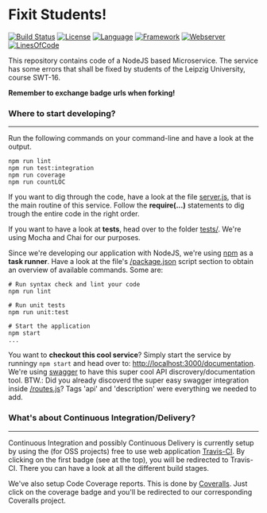 # Fixit Students! #
[![Build Status](https://travis-ci.org/rmeissn/fixit_students.svg?branch=master)](https://travis-ci.org/rmeissn/fixit_students)
[![License](https://img.shields.io/badge/License-MPL%202.0-green.svg)](https://github.com/rmeissn/fixit_students/blob/master/LICENSE)
[![Language](https://img.shields.io/badge/Language-Javascript%20ECMA2015-lightgrey.svg)](https://developer.mozilla.org/en-US/docs/Web/JavaScript)
[![Framework](https://img.shields.io/badge/Framework-NodeJS%206.9-blue.svg)](https://nodejs.org/)
[![Webserver](https://img.shields.io/badge/Webserver-Hapi%2016-blue.svg)](http://hapijs.com/)
[![LinesOfCode](https://img.shields.io/badge/LOC-398-lightgrey.svg)](https://github.com/rmeissn/fixit_students/blob/master/package.json#L16)

This repository contains code of a NodeJS based Microservice. The service has some errors that shall be fixed by students of the Leipzig University, course SWT-16.

**Remember to exchange badge urls when forking!**

### Where to start developing? ###
---
Run the following commands on your command-line and have a look at the output.

```
npm run lint
npm run test:integration
npm run coverage
npm run countLOC
```

If you want to dig through the code, have a look at the file [server.js](https://github.com/rmeissn/fixit_students/blob/master/server.js), that is the main routine of this service. Follow the **require(...)** statements to dig trough the entire code in the right order.

If you want to have a look at **tests**, head over to the folder [tests/](https://github.com/rmeissn/fixit_students/tree/master/tests). We're using Mocha and Chai for our purposes.

Since we're developing our application with NodeJS, we're using [npm](https://docs.npmjs.com/) as a **task runner**. Have a look at the file's [/package.json](https://github.com/rmeissn/fixit_students/blob/master/package.json) script section to obtain an overview of available commands. Some are:

```
# Run syntax check and lint your code
npm run lint

# Run unit tests
npm run unit:test

# Start the application
npm start
...
```

You want to **checkout this cool service**? Simply start the service by runningy `npm start` and head over to: [http://localhost:3000/documentation](http://localhost:3000/documentation). We're using  [swagger](https://www.npmjs.com/package/hapi-swagger) to have this super cool API discrovery/documentation tool. BTW.: Did you already discoverd the super easy swagger integration inside [/routes.js](https://github.com/rmeissn/fixit_students/blob/master/routes.js)? Tags 'api' and 'description' were everything we needed to add.

### What's about Continuous Integration/Delivery? ####
---
Continuous Integration and possibly Continuous Delivery is currently setup by using the (for OSS projects) free to use web application [Travis-CI](https://travis-ci.org/). By clicking on the first badge (see at the top), you will be redirected to Travis-CI. There you can have a look at all the different build stages.

We've also setup Code Coverage reports. This is done by [Coveralls](https://coveralls.io). Just click on the coverage badge and you'll be redirected to our corresponding Coveralls project.

